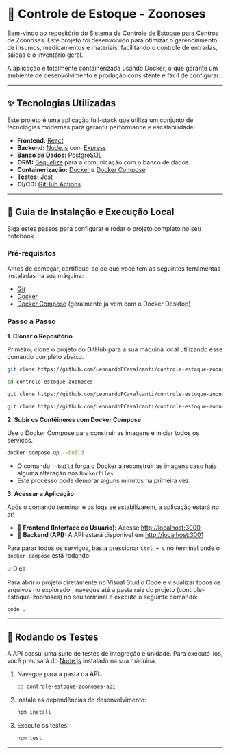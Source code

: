# 🧪 Controle de Estoque - Zoonoses

Bem-vindo ao repositório do Sistema de Controle de Estoque para Centros de Zoonoses. Este projeto foi desenvolvido para otimizar o gerenciamento de insumos, medicamentos e materiais, facilitando o controle de entradas, saídas e o inventário geral.

A aplicação é totalmente containerizada usando Docker, o que garante um ambiente de desenvolvimento e produção consistente e fácil de configurar.

---

## ✨ Tecnologias Utilizadas

Este projeto é uma aplicação full-stack que utiliza um conjunto de tecnologias modernas para garantir performance e escalabilidade:

-   **Frontend:** [React](https://reactjs.org/)
-   **Backend:** [Node.js](https://nodejs.org/) com [Express](https://expressjs.com/)
-   **Banco de Dados:** [PostgreSQL](https://www.postgresql.org/)
-   **ORM:** [Sequelize](https://sequelize.org/) para a comunicação com o banco de dados.
-   **Containerização:** [Docker](https://www.docker.com/) e [Docker Compose](https://docs.docker.com/compose/)
-   **Testes:** [Jest](https://jestjs.io/)
-   **CI/CD:** [GitHub Actions](https://github.com/features/actions)

---

## 🚀 Guia de Instalação e Execução Local

Siga estes passos para configurar e rodar o projeto completo no seu notebook.

### Pré-requisitos

Antes de começar, certifique-se de que você tem as seguintes ferramentas instaladas na sua máquina:

-   [Git](https://git-scm.com/)
-   [Docker](https://www.docker.com/products/docker-desktop/)
-   [Docker Compose](https://docs.docker.com/compose/install/) (geralmente já vem com o Docker Desktop)

### Passo a Passo

**1. Clonar o Repositório**

Primeiro, clone o projeto do GitHub para a sua máquina local utilizando esse comando completo abaixo.

```bash
git clone https://github.com/LeonardoPCavalcanti/controle-estoque-zoonoses.git

cd controle-estoque-zoonoses

git clone https://github.com/LeonardoPCavalcanti/controle-estoque-zoonoses-api controle-estoque-zoonoses-api    

git clone https://github.com/LeonardoPCavalcanti/controle-estoque-zoonoses-frontend controle-estoque-zoonoses-frontend
```

**2. Subir os Contêineres com Docker Compose**

Use o Docker Compose para construir as imagens e iniciar todos os serviços.

```bash
docker compose up --build
```

-   O comando `--build` força o Docker a reconstruir as imagens caso haja alguma alteração nos `Dockerfiles`.
-   Este processo pode demorar alguns minutos na primeira vez.

**3. Acessar a Aplicação**

Após o comando terminar e os logs se estabilizarem, a aplicação estará no ar!

-   🔗 **Frontend (Interface do Usuário):** Acesse [http://localhost:3000](http://localhost:3000)
-   🔗 **Backend (API):** A API estará disponível em [http://localhost:3001](http://localhost:3001)

Para parar todos os serviços, basta pressionar `Ctrl + C` no terminal onde o `docker compose` está rodando.

💡 Dica

Para abrir o projeto diretamente no Visual Studio Code e visualizar todos os arquivos no explorador, navegue até a pasta raiz do projeto (controle-estoque-zoonoses) no seu terminal e execute o seguinte comando:

```bash
code .
```

---

## 🧪 Rodando os Testes

A API possui uma suíte de testes de integração e unidade. Para executá-los, você precisará do [Node.js](https://nodejs.org/) instalado na sua máquina.

1.  Navegue para a pasta da API:
    ```bash
    cd controle-estoque-zoonoses-api
    ```

2.  Instale as dependências de desenvolvimento:
    ```bash
    npm install
    ```

3.  Execute os testes:
    ```bash
    npm test
    ```

---